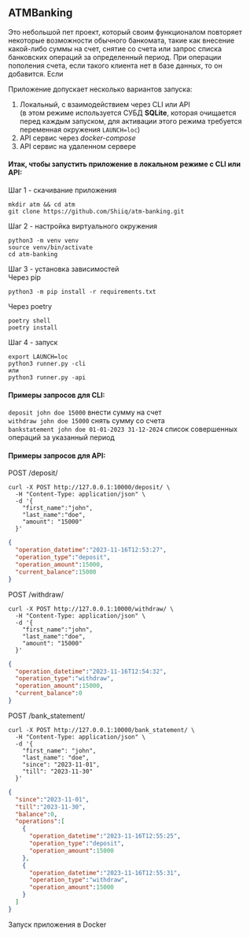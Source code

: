 ## ATMBanking

Это небольшой пет проект, который своим функционалом повторяет 
некоторые возможности обычного банкомата, такие как 
внесение какой-либо суммы на счет, снятие со счета или запрос 
списка банковских операций за определенный период. При операции пополения счета, если 
такого клиента нет в базе данных, то он добавится. Если


Приложение допускает несколько вариантов запуска:
1. Локальный, с взаимодействием через CLI или API  
(в этом режиме используется СУБД **SQLite**, которая очищается перед каждым запуском, для активации этого режима требуется переменная окружения `LAUNCH=loc`)
2. API сервис через _docker-compose_
3. API сервис на удаленном сервере

#### Итак, чтобы запустить приложение в локальном режиме с CLI или API:  
Шаг 1 - скачивание приложения
```shell
mkdir atm && cd atm
git clone https://github.com/Shiiq/atm-banking.git
```
Шаг 2 - настройка виртуального окружения  
```shell
python3 -m venv venv
source venv/bin/activate
cd atm-banking
```
Шаг 3 - установка зависимостей  
Через pip
```shell
python3 -m pip install -r requirements.txt
```
Через poetry
```shell
poetry shell
poetry install
```
Шаг 4 - запуск
```shell
export LAUNCH=loc
python3 runner.py -cli
или
python3 runner.py -api 
```

#### Примеры запросов для CLI:  
```deposit john doe 15000``` внести сумму на счет  
```withdraw john doe 15000``` снять сумму со счета  
```bankstatement john doe 01-01-2023 31-12-2024``` список совершенных операций за указанный период

#### Примеры запросов для API:  
POST /deposit/
```shell
curl -X POST http://127.0.0.1:10000/deposit/ \
  -H "Content-Type: application/json" \
  -d '{
    "first_name":"john",
    "last_name":"doe",
    "amount": "15000"
  }'
```
```json
{
  "operation_datetime":"2023-11-16T12:53:27",
  "operation_type":"deposit",
  "operation_amount":15000,
  "current_balance":15000
}
```
POST /withdraw/
```shell
curl -X POST http://127.0.0.1:10000/withdraw/ \
  -H "Content-Type: application/json" \
  -d '{
    "first_name":"john",
    "last_name":"doe",
    "amount": "15000"
  }'
```
```json
{
  "operation_datetime":"2023-11-16T12:54:32",
  "operation_type":"withdraw",
  "operation_amount":15000,
  "current_balance":0
}
```
POST /bank_statement/
```shell
curl -X POST http://127.0.0.1:10000/bank_statement/ \
  -H "Content-Type: application/json" \
  -d '{
    "first_name": "john",
    "last_name": "doe",
    "since": "2023-11-01",
    "till": "2023-11-30"
  }'
```
```json
{
  "since":"2023-11-01",
  "till":"2023-11-30",
  "balance":0,
  "operations":[
    {
      "operation_datetime":"2023-11-16T12:55:25",
      "operation_type":"deposit",
      "operation_amount":15000
    },
    {
      "operation_datetime":"2023-11-16T12:55:31",
      "operation_type":"withdraw",
      "operation_amount":15000
    }
  ]
}
```

Запуск приложения в Docker